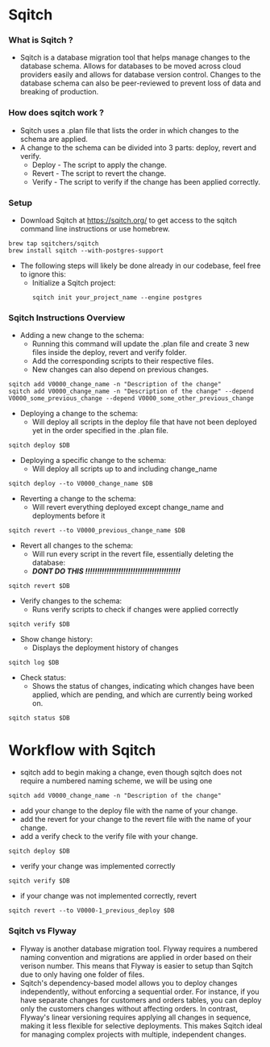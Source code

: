 # Sqitch

### What is Sqitch ?
- Sqitch is a database migration tool that helps manage changes to
the database schema. Allows for databases to be moved across cloud providers
easily and allows for database version control. Changes to the database schema
can also be peer-reviewed to prevent loss of data and breaking of production.

### How does sqitch work ?
- Sqitch uses a .plan file that lists the order in which changes
  to the schema are applied.
- A change to the schema can be divided into 3 parts:
  deploy, revert and verify.
    - Deploy - The script to apply the change.
    - Revert - The script to revert the change.
    - Verify - The script to verify if the change has been applied correctly.

### Setup
- Download Sqitch at https://sqitch.org/ to get access to the sqitch
  command line instructions or use homebrew.
```
brew tap sqitchers/sqitch
brew install sqitch --with-postgres-support
```
- The following steps will likely be done already in our codebase,
  feel free to ignore this:
    - Initialize a Sqitch project:
      ```
      sqitch init your_project_name --engine postgres
      ```
### Sqitch Instructions Overview

- Adding a new change to the schema:
    - Running this command will update the .plan file and create 3
      new files inside the deploy, revert and verify folder.
    - Add the corresponding scripts to their respective files.
    - New changes can also depend on previous changes.
```
sqitch add V0000_change_name -n "Description of the change"
sqitch add V0000_change_name -n "Description of the change" --depend V0000_some_previous_change --depend V0000_some_other_previous_change 
```

- Deploying a change to the schema:
    - Will deploy all scripts in the deploy file that have not been deployed yet
      in the order specified in the .plan file.
```
sqitch deploy $DB
```

- Deploying a specific change to the schema:
    - Will deploy all scripts up to and including change_name
```
sqitch deploy --to V0000_change_name $DB
```

- Reverting a change to the schema:
    - Will revert everything deployed except change_name and deployments before it
```
sqitch revert --to V0000_previous_change_name $DB
```

- Revert all changes to the schema:
    - Will run every script in the revert file, essentially deleting the database:
    - ***DONT DO THIS !!!!!!!!!!!!!!!!!!!!!!!!!!!!!!!!!!!!!!!!***
```
sqitch revert $DB
```

- Verify changes to the schema:
    - Runs verify scripts to check if changes were applied correctly
```
sqitch verify $DB
```

- Show change history:
    - Displays the deployment history of changes
```
sqitch log $DB
```

- Check status:
    -  Shows the status of changes, indicating which changes have been applied,
       which are pending, and which are currently being worked on.
```
sqitch status $DB
```

# Workflow with Sqitch
- sqitch add to begin making a change, even though sqitch does
  not require a numbered naming scheme, we will be using one
```
sqitch add V0000_change_name -n "Description of the change"
```
- add your change to the deploy file with the name of your change.
- add the revert for your change to the revert file with the name of your change.
- add a verify check to the verify file with your change.
```
sqitch deploy $DB
```
- verify your change was implemented correctly
```
sqitch verify $DB
```
- if your change was not implemented correctly, revert
```
sqitch revert --to V0000-1_previous_deploy $DB
```

### Sqitch vs Flyway
- Flyway is another database migration tool. Flyway requires a numbered
  naming convention and migrations are applied in order based on their verison number.
  This means that Flyway is easier to setup than Sqitch due to only having one
  folder of files.
- Sqitch's dependency-based model allows you to deploy changes independently, without enforcing a sequential order.
  For instance, if you have separate changes for customers and orders tables, you can deploy only the customers changes without affecting orders.
  In contrast, Flyway's linear versioning requires applying all changes in sequence,
  making it less flexible for selective deployments. This makes Sqitch ideal for managing complex projects with multiple, independent changes.
